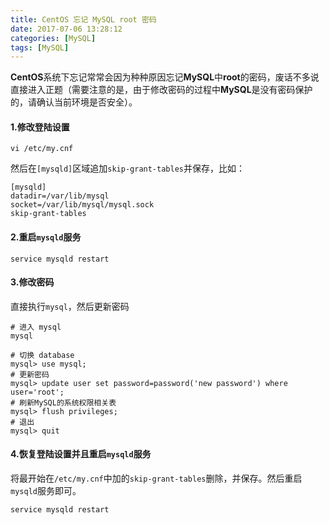 ```yaml
---
title: CentOS 忘记 MySQL root 密码
date: 2017-07-06 13:28:12
categories: [MySQL]
tags: [MySQL]
---
```


**CentOS**系统下忘记常常会因为种种原因忘记**MySQL**中**root**的密码，废话不多说直接进入正题（需要注意的是，由于修改密码的过程中**MySQL**是没有密码保护的，请确认当前环境是否安全）。

#### 1.修改登陆设置
```shell
vi /etc/my.cnf
```
然后在`[mysqld]`区域追加`skip-grant-tables`并保存，比如：
```
[mysqld]
datadir=/var/lib/mysql
socket=/var/lib/mysql/mysql.sock
skip-grant-tables
```

#### 2.重启`mysqld`服务
```shell
service mysqld restart
```

#### 3.修改密码
直接执行`mysql`，然后更新密码
```shell
# 进入 mysql
mysql

# 切换 database
mysql> use mysql;
# 更新密码
mysql> update user set password=password('new password') where user='root';
# 刷新MySQL的系统权限相关表
mysql> flush privileges; 
# 退出
mysql> quit
```

#### 4.恢复登陆设置并且重启`mysqld`服务
将最开始在`/etc/my.cnf`中加的`skip-grant-tables`删除，并保存。然后重启`mysqld`服务即可。
```shell
service mysqld restart
```



